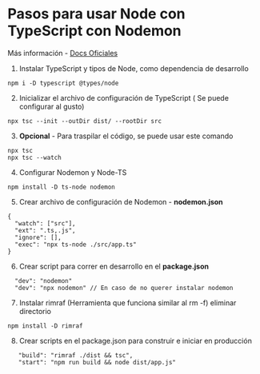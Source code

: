 # Pasos para usar Node con TypeScript con Nodemon

Más información - [Docs Oficiales](https://nodejs.org/en/learn/getting-started/nodejs-with-typescript)

1. Instalar TypeScript y tipos de Node, como dependencia de desarrollo
```
npm i -D typescript @types/node
```
2. Inicializar el archivo de configuración de TypeScript ( Se puede configurar al gusto)
```
npx tsc --init --outDir dist/ --rootDir src
```

3. **Opcional** - Para traspilar el código, se puede usar este comando
```
npx tsc
npx tsc --watch
```

4. Configurar Nodemon y Node-TS
```
npm install -D ts-node nodemon
```
5. Crear archivo de configuración de Nodemon - **nodemon.json**
```
{
  "watch": ["src"],
  "ext": ".ts,.js",
  "ignore": [],
  "exec": "npx ts-node ./src/app.ts"
}
```
6. Crear script para correr en desarrollo en el **package.json**
```
  "dev": "nodemon"
  "dev": "npx nodemon" // En caso de no querer instalar nodemon
```

7. Instalar rimraf (Herramienta que funciona similar al rm -f) eliminar directorio
```
npm install -D rimraf
```

8. Crear scripts en el package.json para construir e iniciar en producción
```
   "build": "rimraf ./dist && tsc",
   "start": "npm run build && node dist/app.js"
```



